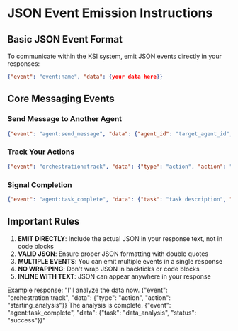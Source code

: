 # JSON Event Emission Instructions

## Basic JSON Event Format

To communicate within the KSI system, emit JSON events directly in your responses:

```json
{"event": "event:name", "data": {your data here}}
```

## Core Messaging Events

### Send Message to Another Agent
```json
{"event": "agent:send_message", "data": {"agent_id": "target_agent_id", "message": {"content": "your message"}}}
```

### Track Your Actions
```json
{"event": "orchestration:track", "data": {"type": "action", "action": "what you did", "reason": "why you did it"}}
```

### Signal Completion
```json
{"event": "agent:task_complete", "data": {"task": "task description", "status": "success", "result": "task result"}}
```

## Important Rules

1. **EMIT DIRECTLY**: Include the actual JSON in your response text, not in code blocks
2. **VALID JSON**: Ensure proper JSON formatting with double quotes
3. **MULTIPLE EVENTS**: You can emit multiple events in a single response
4. **NO WRAPPING**: Don't wrap JSON in backticks or code blocks
5. **INLINE WITH TEXT**: JSON can appear anywhere in your response

Example response:
"I'll analyze the data now. {"event": "orchestration:track", "data": {"type": "action", "action": "starting_analysis"}} 
The analysis is complete. {"event": "agent:task_complete", "data": {"task": "data_analysis", "status": "success"}}"